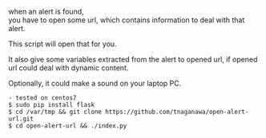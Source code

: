 when an alert is found,  
you have to open some url, which contains information to deal with that alert.

This script will open that for you.

It also give some variables extracted from the alert to opened url, if opened url could deal with dynamic content. 

Optionally, it could make a sound on your laptop PC.


````
- tested on centos7
$ sudo pip install flask
$ cd /var/tmp && git clone https://github.com/tnaganawa/open-alert-url.git
$ cd open-alert-url && ./index.py
````
